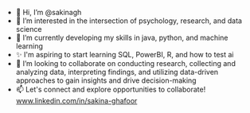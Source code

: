 - 👋 Hi, I’m @sakinagh
- 👀 I’m interested in the intersection of psychology, research, and data science
- 🌱 I’m currently developing my skills in java, python, and machine learning
- ✨ I'm aspiring to start learning SQL, PowerBI, R, and how to test ai
- 💞️ I’m looking to collaborate on conducting research, collecting and analyzing data, interpreting findings, and utilizing data-driven approaches to gain insights and drive decision-making
- 📫 Let's connect and explore opportunities to collaborate! www.linkedin.com/in/sakina-ghafoor

